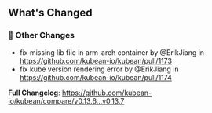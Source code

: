 <!-- Release notes generated using configuration in .github/release.yml at v0.13.7 -->

## What's Changed
### 🔨 Other Changes
* fix missing lib file in arm-arch container by @ErikJiang in https://github.com/kubean-io/kubean/pull/1173
* fix kube version rendering error by @ErikJiang in https://github.com/kubean-io/kubean/pull/1174


**Full Changelog**: https://github.com/kubean-io/kubean/compare/v0.13.6...v0.13.7
